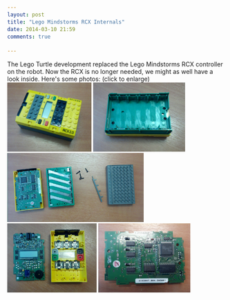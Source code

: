 ```yaml
---
layout: post
title: "Lego Mindstorms RCX Internals"
date: 2014-03-10 21:59
comments: true

---
```


<p>The Lego Turtle development replaced the Lego Mindstorms RCX controller on the robot. Now the RCX is no longer needed, we might as well have a look inside. Here's some photos: (click to enlarge)<br/>
<a href="/legoturtle/nxt.jpg" style="padding:0; background-color: white;"><img src="/hardware/lego-turtle/nxt.jpg" height="160px"/></a> 
<a href="/legoturtle/nxt-battery-compartment.jpg" style="padding:0; background-color: white;"><img src="/hardware/lego-turtle/nxt-battery-compartment.jpg" height="160px"/></a> 
<a href="/legoturtle/nxt-pcb-exposed.jpg" style="padding:0; background-color: white;"><img src="/hardware/lego-turtle/nxt-pcb-exposed.jpg" height="160px"/></a> 
<a href="/legoturtle/nxt-pcb-and-front.jpg" style="padding:0; background-color: white;"><img src="/hardware/lego-turtle/nxt-pcb-and-front.jpg" height="160px"/></a> 
<a href="/legoturtle/nxt-pcb-detail.jpg" style="padding:0; background-color: white;"><img src="/hardware/lego-turtle/nxt-pcb-detail.jpg" height="160px"/></a> 
